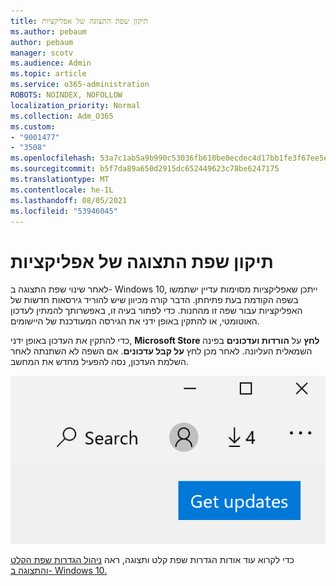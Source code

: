 ```yaml
---
title: תיקון שפת התצוגה של אפליקציות
ms.author: pebaum
author: pebaum
manager: scotv
ms.audience: Admin
ms.topic: article
ms.service: o365-administration
ROBOTS: NOINDEX, NOFOLLOW
localization_priority: Normal
ms.collection: Adm_O365
ms.custom:
- "9001477"
- "3508"
ms.openlocfilehash: 53a7c1ab5a9b990c53036fb610be0ecdec4d17bb1fe3f67ee5e6e2e0028cb55d
ms.sourcegitcommit: b5f7da89a650d2915dc652449623c78be6247175
ms.translationtype: MT
ms.contentlocale: he-IL
ms.lasthandoff: 08/05/2021
ms.locfileid: "53946045"
---
```

# <a name="fix-the-display-language-of-apps"></a>תיקון שפת התצוגה של אפליקציות

לאחר שינוי שפת התצוגה ב- Windows 10, ייתכן שאפליקציות מסוימות עדיין ישתמשו בשפה הקודמת בעת פתיחתן. הדבר קורה מכיוון שיש להוריד גירסאות חדשות של האפליקציות עבור שפה זו מהחנות. כדי לפתור בעיה זו, באפשרותך להמתין לעדכון האוטומטי, או להתקין באופן ידני את הגירסה המעודכנת של היישומים.

כדי להתקין את העדכון באופן ידני, **Microsoft Store לחץ** על **הורדות ועדכונים** בפינה השמאלית העליונה. לאחר מכן לחץ **על קבל עדכונים**. אם השפה לא השתנתה לאחר השלמת העדכון, נסה להפעיל מחדש את המחשב.

![קבל עדכונים.](media/get-updates.png)

כדי לקרוא עוד אודות הגדרות שפת קלט ותצוגה, ראה [ניהול הגדרות שפת הקלט והתצוגה ב- Windows 10.](https://support.microsoft.com/help/4027670/windows-10-add-and-switch-input-and-display-language-preferences)
